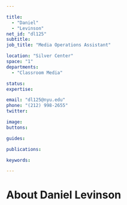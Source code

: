 ```yaml
---

title:
  - "Daniel"
  - "Levinson"
net_id: "dl125"
subtitle: 
job_title: "Media Operations Assistant"

location: "Silver Center"
space: "1"
departments:
  - "Classroom Media"

status: 
expertise:

email: "dl125@nyu.edu"
phone: "(212) 998-2655"
twitter: 

image: 
buttons:

guides:

publications:

keywords:

---
```


# About Daniel Levinson


